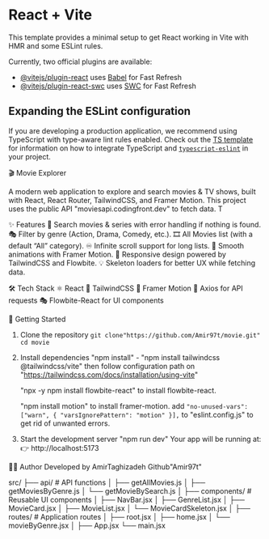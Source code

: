 # React + Vite

This template provides a minimal setup to get React working in Vite with HMR and some ESLint rules.

Currently, two official plugins are available:

- [@vitejs/plugin-react](https://github.com/vitejs/vite-plugin-react/blob/main/packages/plugin-react) uses [Babel](https://babeljs.io/) for Fast Refresh
- [@vitejs/plugin-react-swc](https://github.com/vitejs/vite-plugin-react/blob/main/packages/plugin-react-swc) uses [SWC](https://swc.rs/) for Fast Refresh

## Expanding the ESLint configuration

If you are developing a production application, we recommend using TypeScript with type-aware lint rules enabled. Check out the [TS template](https://github.com/vitejs/vite/tree/main/packages/create-vite/template-react-ts) for information on how to integrate TypeScript and [`typescript-eslint`](https://typescript-eslint.io) in your project.

🎬 Movie Explorer

A modern web application to explore and search movies & TV shows, built with React, React Router, TailwindCSS, and Framer Motion.
This project uses the public API "moviesapi.codingfront.dev" to fetch data.
T

✨ Features
🔎 Search movies & series with error handling if nothing is found.
🎭 Filter by genre (Action, Drama, Comedy, etc.).
🎞️ All Movies list (with a default “All” category).
♾️ Infinite scroll support for long lists.
🎨 Smooth animations with Framer Motion.
📱 Responsive design powered by TailwindCSS and Flowbite.
💡 Skeleton loaders for better UX while fetching data.

🛠️ Tech Stack
⚛️ React
🎨 TailwindCSS
🎥 Framer Motion
📡 Axios for API requests
🎭 Flowbite-React for UI components

🚀 Getting Started

1. Clone the repository
   `git clone"https://github.com/Amir97t/movie.git"
cd movie`

2) Install dependencies
   "npm install" - "npm install tailwindcss @tailwindcss/vite" then follow configuration path on "https://tailwindcss.com/docs/installation/using-vite"

   "npx -y npm install flowbite-react" to install flowbite-react.

   "npm install motion" to install framer-motion.
   add `"no-unused-vars": ["warn", { "varsIgnorePattern": "motion" }],` to "eslint.config.js" to get rid of unwanted errors.

3) Start the development server "npm run dev"
   Your app will be running at:
   👉 http://localhost:5173

👨‍💻 Author
Developed by AmirTaghizadeh
Github"Amir97t"

src/
├── api/ # API functions
│ ├── getAllMovies.js
│ ├── getMoviesByGenre.js
│ └── getMovieBySearch.js
│
├── components/ # Reusable UI components
│ ├── NavBar.jsx
│ ├── GenreList.jsx
│ ├── MovieCard.jsx
│ ├── MovieList.jsx
│ └── MovieCardSkeleton.jsx
│
├── routes/ # Application routes
│ ├── root.jsx
│ ├── home.jsx
│ └── movieByGenre.jsx
│
├── App.jsx
└── main.jsx

